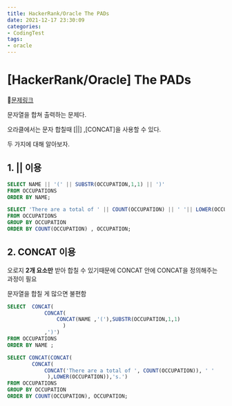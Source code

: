 ```yaml
---
title: HackerRank/Oracle The PADs
date: 2021-12-17 23:30:09
categories:
- CodingTest
tags:
- oracle
---
```


# [HackerRank/Oracle]  The PADs 

📌[문제링크](https://www.hackerrank.com/challenges/the-pads/problem)

 

문자열을 합쳐 출력하는 문제다.



오라클에서는 문자 합칠때  [||] ,[CONCAT]을 사용할 수 있다.

두 가지에 대해 알아보자.



## 1. || 이용

```sql
SELECT NAME || '(' || SUBSTR(OCCUPATION,1,1) || ')'
FROM OCCUPATIONS
ORDER BY NAME;

SELECT 'There are a total of ' || COUNT(OCCUPATION) || ' '|| LOWER(OCCUPATION)|| 's.'
FROM OCCUPATIONS
GROUP BY OCCUPATION
ORDER BY COUNT(OCCUPATION) , OCCUPATION;
```



## 2. CONCAT 이용

오로지 **2개 요소만** 받아 합칠 수 있기때문에 CONCAT 안에 CONCAT을 정의해주는 과정이 필요

문자열을 합칠 게 많으면 불편함

```sql
SELECT  CONCAT(
            CONCAT( 
                CONCAT(NAME ,'('),SUBSTR(OCCUPATION,1,1)
                  )
            ,')')
FROM OCCUPATIONS
ORDER BY NAME ;

SELECT CONCAT(CONCAT(
        CONCAT(
            CONCAT('There are a total of ', COUNT(OCCUPATION)), ' '
             ),LOWER(OCCUPATION)),'s.')
FROM OCCUPATIONS
GROUP BY OCCUPATION
ORDER BY COUNT(OCCUPATION), OCCUPATION;
```

